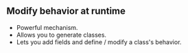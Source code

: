 
## Modify behavior at runtime

- Powerful mechanism.
- Allows you to generate classes.
- Lets you add fields and define / modify a class's behavior.
